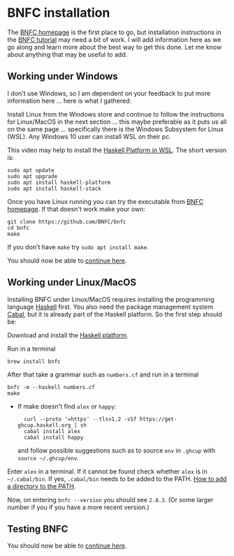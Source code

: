 # BNFC installation

The [BNFC homepage](http://bnfc.digitalgrammars.com/) is the first place to go, but installation instructions in the [BNFC tutorial](http://bnfc.digitalgrammars.com/tutorial/bnfc-tutorial.html) may need a bit of work. I will add information here as we go along and learn more about the best way to get this done. Let me know about anything that may be useful to add. 

## Working under Windows

I don't use Windows, so I am dependent on your feedback to put more information here ... here is what I gathered:

Install Linux from the Windows store and continue to follow the instructions for Linux/MacOS in the next section ... this maybe preferable as it puts us all on the same page ... specifically there is the Windows Subsystem for Linux (WSL). Any Windows 10 user can install WSL on their pc. 

This video may help to install the [Haskell Platform in WSL](https://www.youtube.com/watch?v=aC3-Ur-mNM0). The short version is:

    sudo apt update
    sudo apt upgrade
    sudo apt install haskell-platform
    sudo apt install haskell-stack

Once you have Linux running you can try the executable from [BNFC homepage](http://bnfc.digitalgrammars.com/). If that doesn't work make your own:

    git clone https://github.com/BNFC/bnfc
    cd bnfc  
    make

If you don't have `make` try `sudo apt install make`.

You should now be able to [continue here](https://hackmd.io/@alexhkurz/HJVtVl068#Generating-a-Parser-from-a-Context-Free-Grammar).

<!--
## Working with Docker

Jonathan Burns produced a setup that may simplify installation for some, using Docker, see [here](https://github.com/alexhkurz/programming-languages-2019/blob/master/LambdaNat-with-Docker/README.md) for details.

Scott Weller wrote up a [VM tutorial]( https://docs.google.com/document/d/17nty9Se19jSxUnQc2G2I635hvn12izD9a77ujF4yamk/edit?usp=sharing) of how to install a Linux VM on Windows to work with Docker.
-->

## Working under Linux/MacOS

Installing BNFC under Linux/MacOS requires installing the programming language [Haskell](https://www.haskell.org/) first. You also need the package management system [Cabal](https://www.haskell.org/cabal/), but it is already part of the Haskell platform. So the first step should be:

Download and install the [Haskell platform](https://www.haskell.org/platform/). 

<!--
Create a directory in which you want to clone the BNFC github directory and `cd` there in a terminal. Then perform the following commands (you may have to add a `cabal update` before the `make`).

    git clone https://github.com/BNFC/bnfc
    cd bnfc  
    make
-->

Run in a terminal

    brew install bnfc

After that take a grammar such as `numbers.cf` and run in a terminal

    bnfc -m --haskell numbers.cf
    make

- If make doesn't find `alex` or `happy`:

        curl --proto '=https' --tlsv1.2 -sSf https://get-ghcup.haskell.org | sh
        cabal install alex 
        cabal install happy 

    and follow possible suggestions such as to source `env` in `.ghcup` with `source ~/.ghcup/env`.

<!--
After calling `make` I get a long list of output finishing with

           Configuring BNFC-2.8.3...
           cabal: Encountered missing dependencies:
           doctest >=0.8, hspec -any, temporary -any

           make: *** [internal-tests] Error 1
        
As far as I understand the missing dependencies and the error can be ignored as long as the executable `bnfc` was generated. 

Use your file browser to find where the exectuable `bnfc` is. I found it as `bnfc/source/dist/build/bnfc` (the first occurrence of `bnfc` refers to the directory cloned from github, the second occurrence refers to the executable).

Now we need to make sure that the operating system finds bnfc when typing `bnfc` in the terminal. For example, if you enter `bnfc --version` you may get a `command not found` message. We need to make sure that `bnfc` will be "in the path". I collected some information on [setting the PATH variable](PATH.md). 
-->

Enter `alex` in a terminal. If it cannot be found check whether `alex` is in `~/.cabal/bin`. If yes, `.cabal/bin` needs to be added to the PATH. [How to add a directory to the PATH](PATH.md).
 
Now, on entering `bnfc --version` you should see `2.8.3`. (Or some larger number if you if you have a more recent version.)

## Testing BNFC

You should now be able to [continue here](https://hackmd.io/@alexhkurz/HJVtVl068#Generating-a-Parser-from-a-Context-Free-Grammar).